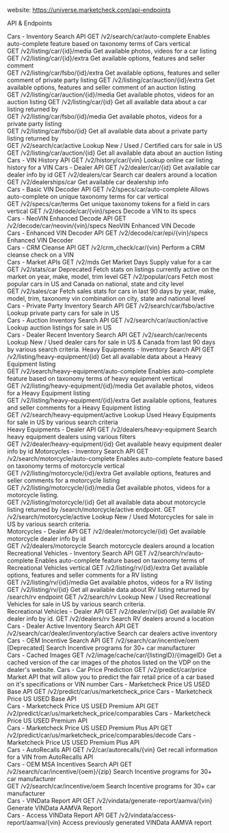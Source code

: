 

website: https://universe.marketcheck.com/api-endpoints


API & Endpoints

Cars - Inventory Search API
GET	/v2/search/car/auto-complete	Enables auto-complete feature based on taxonomy terms of Cars vertical	
GET	/v2/listing/car/{id}/media	Get available photos, videos for a car listing	
GET	/v2/listing/car/{id}/extra	Get available options, features and seller comment	
GET	/v2/listing/car/fsbo/{id}/extra	Get available options, features and seller comment of private party listing	
GET	/v2/listing/car/auction/{id}/extra	Get available options, features and seller comment of an auction listing	
GET	/v2/listing/car/auction/{id}/media	Get available photos, videos for an auction listing	
GET	/v2/listing/car/{id}	Get all available data about a car listing returned by	
GET	/v2/listing/car/fsbo/{id}/media	Get available photos, videos for a private party listing	
GET	/v2/listing/car/fsbo/{id}	Get all available data about a private party listing returned by	
GET	/v2/search/car/active	Lookup New / Used / Certified cars for sale in US	
GET	/v2/listing/car/auction/{id}	Get all available data about an auction listing	
Cars - VIN History API
GET	/v2/history/car/{vin}	Lookup online car listing history for a VIN	
Cars - Dealer API
GET	/v2/dealer/car/{id}	Get available car dealer info by id	
GET	/v2/dealers/car	Search car dealers around a location	
GET	/v2/dealerships/car	Get available car dealership info	
Cars - Basic VIN Decoder API
GET	/v2/specs/car/auto-complete	Allows auto-complete on unique taxonomy terms for car vertical	
GET	/v2/specs/car/terms	Get unique taxonomy tokens for a field in cars vertical	
GET	/v2/decode/car/{vin}/specs	Decode a VIN to its specs	
Cars - NeoVIN Enhanced Decode API
GET	/v2/decode/car/neovin/{vin}/specs	NeoVIN Enhanced VIN Decode	
Cars - Enhanced VIN Decoder API
GET	/v2/decode/car/epi/{vin}/specs	Enhanced VIN Decoder	
Cars - CRM Cleanse API
GET	/v2/crm_check/car/{vin}	Perform a CRM cleanse check on a VIN	
Cars - Market APIs
GET	/v2/mds	Get Market Days Supply value for a car	
GET	/v2/stats/car 
Deprecated
Fetch stats on listings currently active on the market on year, make, model, trim level	
GET	/v2/popular/cars	Fetch most popular cars in US and Canada on national, state and city level	
GET	/v2/sales/car	Fetch sales stats for cars in last 90 days by year, make, model, trim, taxonomy vin combination on city, state and national level	
Cars - Private Party Inventory Search API
GET	/v2/search/car/fsbo/active	Lookup private party cars for sale in US	
Cars - Auction Inventory Search API
GET	/v2/search/car/auction/active	Lookup auction listings for sale in US	
Cars - Dealer Recent Inventory Search API
GET	/v2/search/car/recents	Lookup New / Used dealer cars for sale in US & Canada from last 90 days by various search criteria.	
Heavy Equipments - Inventory Search API
GET	/v2/listing/heavy-equipment/{id}	Get all available data about a Heavy Equipment listing	
GET	/v2/search/heavy-equipment/auto-complete	Enables auto-complete feature based on taxonomy terms of heavy equipment vertical	
GET	/v2/listing/heavy-equipment/{id}/media	Get available photos, videos for a Heavy Equipment listing	
GET	/v2/listing/heavy-equipment/{id}/extra	Get available options, features and seller comments for a Heavy Equipment listing	
GET	/v2/search/heavy-equipment/active	Lookup Used Heavy Equipments for sale in US by various search criteria	
Heavy Equipments - Dealer API
GET	/v2/dealers/heavy-equipment	Search heavy equipment dealers using various filters	
GET	/v2/dealer/heavy-equipment/{id}	Get available heavy equipment dealer info by id	
Motorcycles - Inventory Search API
GET	/v2/search/motorcycle/auto-complete	Enables auto-complete feature based on taxonomy terms of motorcycle vertical	
GET	/v2/listing/motorcycle/{id}/extra	Get available options, features and seller comments for a motorcycle listing	
GET	/v2/listing/motorcycle/{id}/media	Get available photos, videos for a motorcycle listing.	
GET	/v2/listing/motorcycle/{id}	Get all available data about motorcycle listing returned by /search/motorcycle/active endpoint.	
GET	/v2/search/motorcycle/active	Lookup New / Used Motorcycles for sale in US by various search criteria.	
Motorcycles - Dealer API
GET	/v2/dealer/motorcycle/{id}	Get available motorcycle dealer info by id	
GET	/v2/dealers/motorcycle	Search motorcycle dealers around a location	
Recreational Vehicles - Inventory Search API
GET	/v2/search/rv/auto-complete	Enables auto-complete feature based on taxonomy terms of Recreational Vehicles vertical	
GET	/v2/listing/rv/{id}/extra	Get available options, features and seller comments for a RV listing	
GET	/v2/listing/rv/{id}/media	Get available photos, videos for a RV listing	
GET	/v2/listing/rv/{id}	Get all available data about RV listing returned by /search/rv endpoint	
GET	/v2/search/rv	Lookup New / Used Recreational Vehicles for sale in US by various search criteria.	
Recreational Vehicles - Dealer API
GET	/v2/dealer/rv/{id}	Get available RV dealer info by id.	
GET	/v2/dealers/rv	Search RV dealers around a location	
Cars - Dealer Active Inventory Search API
GET	/v2/search/car/dealer/inventory/active	Search car dealers active inventory	
Cars - OEM Incentive Search API
GET	/v2/search/car/incentive/oem [Deprecated]	Search Incentive programs for 30+ car manufacturer	
Cars - Cached Images
GET	/v2/image/cache/car/{listingID}/{imageID}	Get a cached version of the car images of the photos listed on the VDP on the dealer's website.	
Cars - Car Price Prediction
GET	/v2/predict/car/price	Market API that will allow you to predict the fair retail price of a car based on it's specifications or VIN number	
Cars - Marketcheck Price US USED Base API
GET	/v2/predict/car/us/marketcheck_price	Cars - Marketcheck Price US USED Base API	
Cars - Marketcheck Price US USED Premium API
GET	/v2/predict/car/us/marketcheck_price/comparables	Cars - Marketcheck Price US USED Premium API	
Cars - Marketcheck Price US USED Premium Plus API
GET	/v2/predict/car/us/marketcheck_price/comparables/decode	Cars - Marketcheck Price US USED Premium Plus API	
Cars - AutoRecalls API
GET	/v2/car/autorecalls/{vin}	Get recall information for a VIN from AutoRecalls API	
Cars - OEM MSA Incentives Search API
GET	/v2/search/car/incentive/{oem}/{zip}	Search Incentive programs for 30+ car manufacturer	
GET	/v2/search/car/incentive/oem	Search Incentive programs for 30+ car manufacturer	
Cars - VINData Report API
GET	/v2/vindata/generate-report/aamva/{vin}	Generate VINData AAMVA Report	
Cars - Access VINData Report API
GET	/v2/vindata/access-report/aamva/{vin}	Access previously generated VINData AAMVA report	
